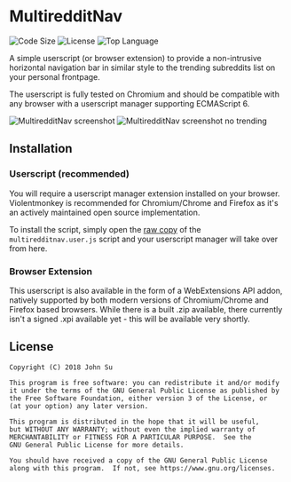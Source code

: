# MultiredditNav
![Code Size](https://img.shields.io/github/languages/code-size/JSN190/MultiredditNav.svg?t&style=flat-square)
![License](https://img.shields.io/github/license/JSN190/MultiredditNav.svg?&style=flat-square)
![Top Language](https://img.shields.io/github/languages/top/JSN190/MultiredditNav.svg?&style=flat-square)

A simple userscript (or browser extension) to provide a non-intrusive horizontal 
navigation bar in similar style to the trending subreddits list on your personal frontpage.

The userscript is fully tested on Chromium and should be compatible with any browser with a 
userscript manager supporting ECMAScript 6.

![MultiredditNav screenshot](https://i.imgur.com/22KQoe2.png)
![MultiredditNav screenshot no trending](https://i.imgur.com/xhTxM6q.png)

## Installation
### Userscript (recommended)
You will require a userscript manager extension installed on your browser. 
Violentmonkey is recommended for Chromium/Chrome and Firefox as it's an actively 
maintained open source implementation.

To install the script, simply open the [raw copy](https://raw.githubusercontent.com/JSN190/MultiredditNav/master/build/userscript/multiredditnav.user.js) of the `multiredditnav.user.js` script and your userscript manager will take over from here.

### Browser Extension

This userscript is also available in the form of a WebExtensions API addon, natively supported by both
modern versions of Chromium/Chrome and Firefox based browsers. While there is a built .zip available, there
currently isn't a signed .xpi available yet - this will be available very shortly.

## License
```
Copyright (C) 2018 John Su

This program is free software: you can redistribute it and/or modify
it under the terms of the GNU General Public License as published by
the Free Software Foundation, either version 3 of the License, or
(at your option) any later version.

This program is distributed in the hope that it will be useful,
but WITHOUT ANY WARRANTY; without even the implied warranty of
MERCHANTABILITY or FITNESS FOR A PARTICULAR PURPOSE.  See the
GNU General Public License for more details.

You should have received a copy of the GNU General Public License
along with this program.  If not, see https://www.gnu.org/licenses.
```
